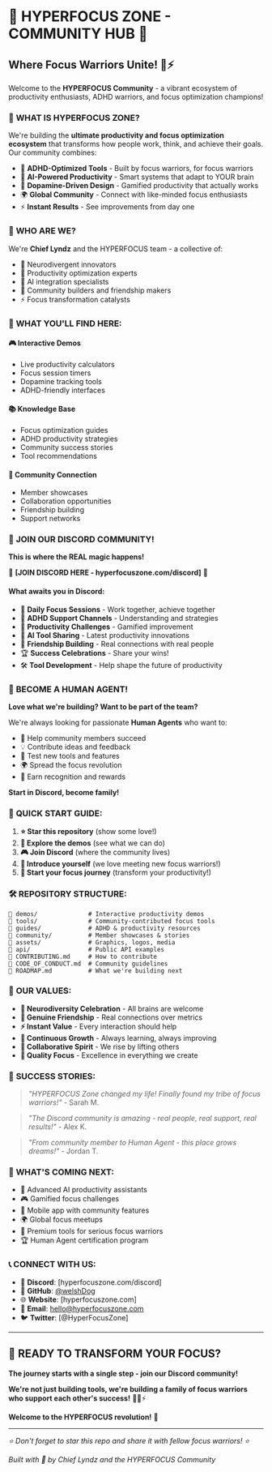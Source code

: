 # 🚀 HYPERFOCUS ZONE - COMMUNITY HUB 🚀
## Where Focus Warriors Unite! 💎⚡

Welcome to the **HYPERFOCUS Community** - a vibrant ecosystem of productivity enthusiasts, ADHD warriors, and focus optimization champions! 

### 🌟 **WHAT IS HYPERFOCUS ZONE?**

We're building the **ultimate productivity and focus optimization ecosystem** that transforms how people work, think, and achieve their goals. Our community combines:

- 🧠 **ADHD-Optimized Tools** - Built by focus warriors, for focus warriors
- 🤖 **AI-Powered Productivity** - Smart systems that adapt to YOUR brain
- 💎 **Dopamine-Driven Design** - Gamified productivity that actually works
- 🌍 **Global Community** - Connect with like-minded focus enthusiasts
- ⚡ **Instant Results** - See improvements from day one

### 🎯 **WHO ARE WE?**

We're **Chief Lyndz** and the HYPERFOCUS team - a collective of:
- 🧠 Neurodivergent innovators
- 🚀 Productivity optimization experts  
- 🤖 AI integration specialists
- 💚 Community builders and friendship makers
- ⚡ Focus transformation catalysts

### 🌟 **WHAT YOU'LL FIND HERE:**

#### 🎮 **Interactive Demos**
- Live productivity calculators
- Focus session timers
- Dopamine tracking tools
- ADHD-friendly interfaces

#### 📚 **Knowledge Base**
- Focus optimization guides
- ADHD productivity strategies
- Community success stories
- Tool recommendations

#### 🤝 **Community Connection**
- Member showcases
- Collaboration opportunities
- Friendship building
- Support networks

### 🎊 **JOIN OUR DISCORD COMMUNITY!**

**This is where the REAL magic happens!** 

🔗 **[JOIN DISCORD HERE - hyperfocuszone.com/discord]** 🔗

#### **What awaits you in Discord:**
- 💬 **Daily Focus Sessions** - Work together, achieve together
- 🎯 **ADHD Support Channels** - Understanding and strategies
- 🚀 **Productivity Challenges** - Gamified improvement
- 🤖 **AI Tool Sharing** - Latest productivity innovations
- 💚 **Friendship Building** - Real connections with real people
- 🏆 **Success Celebrations** - Share your wins!
- 🛠️ **Tool Development** - Help shape the future of productivity

### 🌟 **BECOME A HUMAN AGENT!**

**Love what we're building? Want to be part of the team?**

We're always looking for passionate **Human Agents** who want to:
- 🤝 Help community members succeed
- 💡 Contribute ideas and feedback
- 🚀 Test new tools and features
- 🌍 Spread the focus revolution
- 💎 Earn recognition and rewards

**Start in Discord, become family!** 

### 🎯 **QUICK START GUIDE:**

1. **⭐ Star this repository** (show some love!)
2. **📖 Explore the demos** (see what we can do)
3. **🎮 Join Discord** (where the community lives)
4. **💬 Introduce yourself** (we love meeting new focus warriors!)
5. **🚀 Start your focus journey** (transform your productivity!)

### 🛠️ **REPOSITORY STRUCTURE:**

```
📁 demos/              # Interactive productivity demos
📁 tools/              # Community-contributed focus tools  
📁 guides/             # ADHD & productivity resources
📁 community/          # Member showcases & stories
📁 assets/             # Graphics, logos, media
📁 api/                # Public API examples
📄 CONTRIBUTING.md     # How to contribute
📄 CODE_OF_CONDUCT.md  # Community guidelines
📄 ROADMAP.md          # What we're building next
```

### 🌈 **OUR VALUES:**

- **🧠 Neurodiversity Celebration** - All brains are welcome
- **💚 Genuine Friendship** - Real connections over metrics
- **⚡ Instant Value** - Every interaction should help
- **🚀 Continuous Growth** - Always learning, always improving
- **🤝 Collaborative Spirit** - We rise by lifting others
- **💎 Quality Focus** - Excellence in everything we create

### 🎊 **SUCCESS STORIES:**

> *"HYPERFOCUS Zone changed my life! Finally found my tribe of focus warriors!"* - Sarah M.

> *"The Discord community is amazing - real people, real support, real results!"* - Alex K.

> *"From community member to Human Agent - this place grows dreams!"* - Jordan T.

### 🔮 **WHAT'S COMING NEXT:**

- 🤖 Advanced AI productivity assistants
- 🎮 Gamified focus challenges
- 📱 Mobile app with community features
- 🌍 Global focus meetups
- 💎 Premium tools for serious focus warriors
- 🏆 Human Agent certification program

### 📞 **CONNECT WITH US:**

- 💬 **Discord**: [hyperfocuszone.com/discord]
- 🐙 **GitHub**: [@welshDog](https://github.com/welshDog)
- 🌐 **Website**: [hyperfocuszone.com]
- 📧 **Email**: hello@hyperfocuszone.com
- 🐦 **Twitter**: [@HyperFocusZone]

---

## 🚀 **READY TO TRANSFORM YOUR FOCUS?**

**The journey starts with a single step - join our Discord community!**

**We're not just building tools, we're building a family of focus warriors who support each other's success!** 💚💎⚡

**Welcome to the HYPERFOCUS revolution!** 🌟

---

*⭐ Don't forget to star this repo and share it with fellow focus warriors! ⭐*

*Built with 💚 by Chief Lyndz and the HYPERFOCUS Community*
